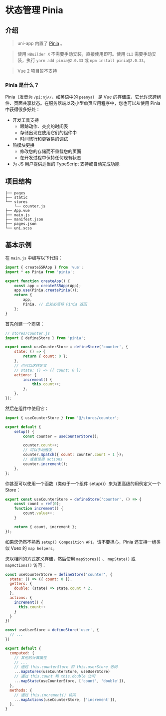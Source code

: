 # 状态管理 Pinia

## 介绍

> uni-app 内置了 [Pinia](https://pinia.vuejs.org/zh/index.html) 。

> 使用 `HBuilder X` 不需要手动安装，直接使用即可。使用 `CLI` 需要手动安装，执行 `yarn add pinia@2.0.33` 或 `npm install pinia@2.0.33`。

> Vue 2 项目暂不支持

### Pinia 是什么？

Pinia（发音为 `/piːnjʌ/`，如英语中的 `peenya`） 是 Vue 的存储库，它允许您跨组件、页面共享状态。在服务器端以及小型单页应用程序中，您也可以从使用 Pinia 中获得很多好处：

- 开发工具支持
  - 跟踪动作、突变的时间表
  - 存储出现在使用它们的组件中
  - 时间旅行和更容易的调试
- 热模块更换
  - 修改您的存储而不重载您的页面
  - 在开发过程中保持任何现有状态
- 为 JS 用户提供适当的 TypeScript 支持或自动完成功能

## 项目结构

```
├── pages
├── static
└── stores
    └── counter.js
├── App.vue
├── main.js
├── manifest.json
├── pages.json
└── uni.scss
```

## 基本示例

在 `main.js` 中编写以下代码：

```js
import { createSSRApp } from 'vue';
import * as Pinia from 'pinia';

export function createApp() {
	const app = createSSRApp(App);
	app.use(Pinia.createPinia());
	return {
		app,
		Pinia, // 此处必须将 Pinia 返回
	};
}
```

首先创建一个商店：

```js
// stores/counter.js
import { defineStore } from 'pinia';

export const useCounterStore = defineStore('counter', {
	state: () => {
		return { count: 0 };
	},
	// 也可以这样定义
	// state: () => ({ count: 0 })
	actions: {
		increment() {
			this.count++;
		},
	},
});
```

然后在组件中使用它：

```js
import { useCounterStore } from '@/stores/counter';

export default {
	setup() {
		const counter = useCounterStore();

		counter.count++;
		// 可以手动触发
		counter.$patch({ count: counter.count + 1 });
		// 或者使用 actions
		counter.increment();
	},
};
```

你甚至可以使用一个函数（类似于一个组件 setup()）来为更高级的用例定义一个 Store：

```js
export const useCounterStore = defineStore('counter', () => {
	const count = ref(0);
	function increment() {
		count.value++;
	}

	return { count, increment };
});
```

如果您仍然不熟悉 `setup() Composition API`，请不要担心，Pinia 还支持一组类似 Vuex 的 `map helpers`。

您以相同的方式定义存储，然后使用 `mapStores()` 、 `mapState()` 或 `mapActions()` 访问：

```js
const useCounterStore = defineStore('counter', {
  state: () => ({ count: 0 }),
  getters: {
    double: (state) => state.count * 2,
  },
  actions: {
    increment() {
      this.count++
    }
  }
})

const useUserStore = defineStore('user', {
  // ...
})

export default {
  computed: {
    // 其他的计算属性
    // ...
    // 通过 this.counterStore 和 this.userStore 访问
    ...mapStores(useCounterStore, useUserStore)
    // 通过 this.count 和 this.double 访问
    ...mapState(useCounterStore, ['count', 'double']),
  },
  methods: {
    // 通过 this.increment() 访问
    ...mapActions(useCounterStore, ['increment']),
  },
}
```
